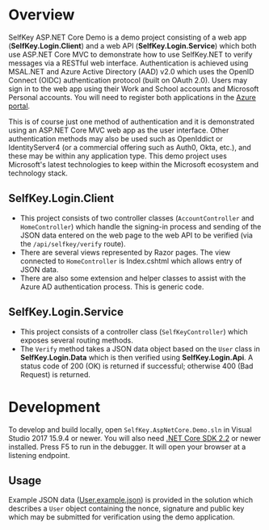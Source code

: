 # Overview

SelfKey ASP.NET Core Demo is a demo project consisting of a web app (**SelfKey.Login.Client**) and a web API (**SelfKey.Login.Service**) which both use ASP.NET Core MVC to demonstrate how to use SelfKey.NET to verify messages via a RESTful web interface.  Authentication is achieved using MSAL.NET and Azure Active Directory (AAD) v2.0 which uses the OpenID Connect (OIDC) authentication protocol (built on OAuth 2.0).  Users may sign in to the web app using their Work and School accounts and Microsoft Personal accounts.  You will need to register both applications in the [Azure portal](https://portal.azure.com).

This is of course just one method of authentication and it is demonstrated using an ASP.NET Core MVC web app as the user interface.  Other authentication methods may also be used such as OpenIddict or IdentityServer4 (or a commercial offering such as Auth0, Okta, etc.), and these may be within any application type.  This demo project uses Microsoft's latest technologies to keep within the Microsoft ecosystem and technology stack.

## SelfKey.Login.Client

 * This project consists of two controller classes (`AccountController` and `HomeController`) which handle the signing-in process and sending of the JSON data entered on the web page to the web API to be verified (via the `/api/selfkey/verify` route).
 * There are several views represented by Razor pages.  The view connected to `HomeController` is Index.cshtml which allows entry of JSON data.
 * There are also some extension and helper classes to assist with the Azure AD authentication process.  This is generic code.

## SelfKey.Login.Service

 * This project consists of a controller class (`SelfKeyController`) which exposes several routing methods.
 * The `Verify` method takes a JSON data object based on the `User` class in **SelfKey.Login.Data** which is then verified using **SelfKey.Login.Api**.  A status code of 200 (OK) is returned if successful; otherwise 400 (Bad Request) is returned.

# Development

To develop and build locally, open `SelfKey.AspNetCore.Demo.sln` in Visual Studio 2017 15.9.4 or newer.  You will also need [.NET Core SDK 2.2](https://dotnet.microsoft.com/download/dotnet-core/2.2) or newer installed.  Press F5 to run in the debugger.  It will open your browser at a listening endpoint.

## Usage

Example JSON data ([User.example.json](User.example.json)) is provided in the solution which describes a `User` object containing the nonce, signature and public key which may be submitted for verification using the demo application.